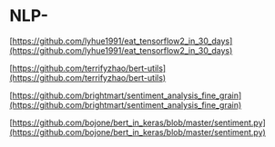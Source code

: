 # NLP-

[https://github.com/lyhue1991/eat_tensorflow2_in_30_days](https://github.com/lyhue1991/eat_tensorflow2_in_30_days)

[https://github.com/terrifyzhao/bert-utils](https://github.com/terrifyzhao/bert-utils)

[https://github.com/brightmart/sentiment_analysis_fine_grain](https://github.com/brightmart/sentiment_analysis_fine_grain)

[https://github.com/bojone/bert_in_keras/blob/master/sentiment.py](https://github.com/bojone/bert_in_keras/blob/master/sentiment.py)
